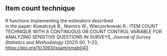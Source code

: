 ## Item count technique
 R functions implementing the estimators described  
  in the paper: Kowalczyk B., Niemiro W., Wieczorkowski R.:
  ITEM COUNT TECHNIQUE WITH A CONTINUOUS OR COUNT CONTROL VARIABLE FOR ANALYZING SENSITIVE QUESTIONS IN SURVEYS,
  *Journal of Survey Statistics and Methodology* (2021) 00, 1–23,
  https://doi.org/10.1093/jssam/smab043
  

